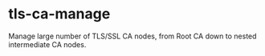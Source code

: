 # tls-ca-manage
Manage large number of TLS/SSL CA nodes, from Root CA down to nested intermediate CA nodes.
